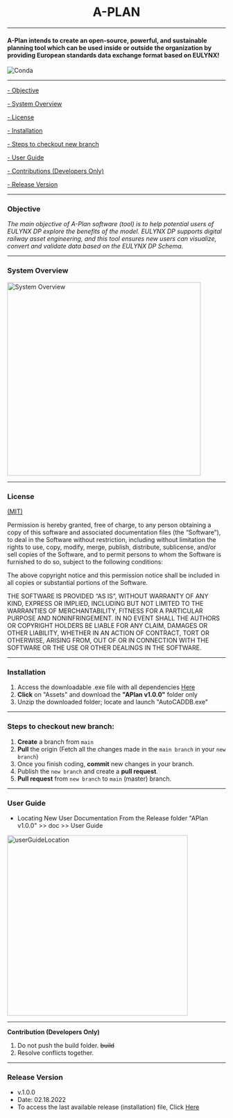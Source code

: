 
<h1 align="center">A-PLAN</h1>

---

#### A-Plan intends to create an open-source, powerful, and sustainable planning tool which can be used inside or outside the organization by providing European standards data exchange format based on EULYNX!

![Conda](https://img.shields.io/conda/pn/conda-forge/python?color=green)


---

[- Objective](#objective)

[- System Overview](#system-overview)

[- License](#license)

[- Installation](#installation)

[- Steps to checkout new branch](#steps-to-checkout-new-branch)

[- User Guide](#user-guide)

[- Contributions (Developers Only)](#contribution-(developers-only))

[- Release Version](#release-version)


---

### Objective
_The main objective of A-Plan software (tool) is to help potential users of EULYNX DP explore the benefits of the model. EULYNX DP supports digital railway asset engineering, and this tool ensures new users can visualize, convert and validate data based on the EULYNX DP Schema._


---

### System Overview


<img width="446" alt="System Overview" src="https://user-images.githubusercontent.com/56730691/154312067-49e3c427-e649-43c1-a446-3880fc6c6331.PNG">

---

### License 

[(MIT)](https://mit-license.org/)

Permission is hereby granted, free of charge, to any person obtaining a copy of this software and associated documentation files (the “Software”), to deal in the Software without restriction, including without limitation the rights to use, copy, modify, merge, publish, distribute, sublicense, and/or sell copies of the Software, and to permit persons to whom the Software is furnished to do so, subject to the following conditions:

The above copyright notice and this permission notice shall be included in all copies or substantial portions of the Software.

THE SOFTWARE IS PROVIDED “AS IS”, WITHOUT WARRANTY OF ANY KIND, EXPRESS OR IMPLIED, INCLUDING BUT NOT LIMITED TO THE WARRANTIES 
OF MERCHANTABILITY, FITNESS FOR A PARTICULAR PURPOSE AND NONINFRINGEMENT. IN NO EVENT SHALL THE AUTHORS OR COPYRIGHT HOLDERS BE 
LIABLE FOR ANY CLAIM, DAMAGES OR OTHER LIABILITY, WHETHER IN AN ACTION OF CONTRACT, TORT OR OTHERWISE, ARISING FROM, OUT OF OR 
IN CONNECTION WITH THE SOFTWARE OR THE USE OR OTHER DEALINGS IN THE SOFTWARE.

---

### Installation

1. Access the downloadable .exe file with all dependencies [Here](https://github.com/DB-Netz-AutomatedPlanning/AutoPlan-QT/releases)
2. **Click** on "Assets" and download the **"APlan v1.0.0"** folder only
3. Unzip the downloaded folder; locate and launch "AutoCADDB.exe" 

---

### Steps to checkout new branch:

1. **Create** a branch from `main`
2. **Pull** the origin (Fetch all the changes made in the `main branch` in your `new branch`)
3. Once you finish coding, **commit** new changes in your branch.
4. Publish the `new branch` and create a **pull request**.
5. **Pull request** from `new branch` to `main` (master) branch.

---

### User Guide
- Locating New User Documentation
From the Release folder "APlan v1.0.0" >> doc >> User Guide

<img width="416" alt="userGuideLocation" src="https://user-images.githubusercontent.com/56730691/154340143-861c6e7f-e9f0-4d8b-81d1-3ebcfac3bad9.PNG">


---

**Contribution (Developers Only)**
1. Do not push the build folder. ~~build~~
2. Resolve conflicts together.

---

### Release Version

* v.1.0.0
* Date: 02.18.2022
* To access the last available release (installation) file, Click [Here](https://github.com/DB-Netz-AutomatedPlanning/AutoPlan-QT/releases)
